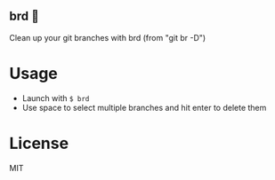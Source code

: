 ## brd 🐧
Clean up your git branches with brd (from "git br -D")

# Usage
- Launch with `$ brd`
- Use space to select multiple branches and hit enter to delete them

# License
MIT
